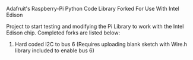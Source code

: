 Adafruit's Raspberry-Pi Python Code Library Forked For Use With Intel Edison

Project to start testing and modifying the Pi Library to work with the Intel Edison chip. Completed forks are listed below:

 1. Hard coded I2C to bus 6
 (Requires uploading blank sketch with Wire.h library included to enable bus 6)


 
